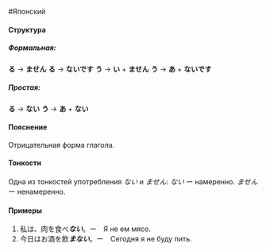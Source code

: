 #Японский 
#### Структура
##### Формальная:
**る** -> **ません**
**る** -> **ないです**
**う** -> **い** + **ません**
**う** -> **あ** + **ないです**
##### Простая:
**る** -> **ない**
**う** -> **あ** + **ない**
#### Пояснение
Отрицательная форма глагола.
#### Тонкости
Одна из тонкостей употребления *ない* и *ません*:
*ない* ー намеренно.
*ません* ー ненамеренно.
#### Примеры
1. 私は、肉を食べ***ない***。ー　Я не ем мясо.
2. 今日はお酒を飲***まない***。ー　Сегодня я не буду пить.